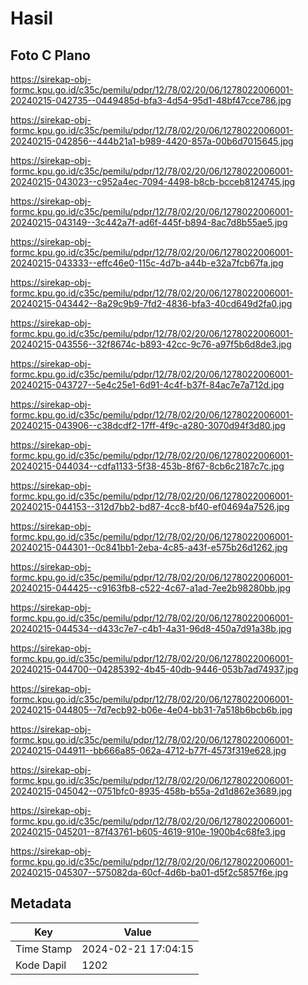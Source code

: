 # Hasil

## Foto C Plano

https://sirekap-obj-formc.kpu.go.id/c35c/pemilu/pdpr/12/78/02/20/06/1278022006001-20240215-042735--0449485d-bfa3-4d54-95d1-48bf47cce786.jpg

https://sirekap-obj-formc.kpu.go.id/c35c/pemilu/pdpr/12/78/02/20/06/1278022006001-20240215-042856--444b21a1-b989-4420-857a-00b6d7015645.jpg

https://sirekap-obj-formc.kpu.go.id/c35c/pemilu/pdpr/12/78/02/20/06/1278022006001-20240215-043023--c952a4ec-7094-4498-b8cb-bcceb8124745.jpg

https://sirekap-obj-formc.kpu.go.id/c35c/pemilu/pdpr/12/78/02/20/06/1278022006001-20240215-043149--3c442a7f-ad6f-445f-b894-8ac7d8b55ae5.jpg

https://sirekap-obj-formc.kpu.go.id/c35c/pemilu/pdpr/12/78/02/20/06/1278022006001-20240215-043333--effc46e0-115c-4d7b-a44b-e32a7fcb67fa.jpg

https://sirekap-obj-formc.kpu.go.id/c35c/pemilu/pdpr/12/78/02/20/06/1278022006001-20240215-043442--8a29c9b9-7fd2-4836-bfa3-40cd649d2fa0.jpg

https://sirekap-obj-formc.kpu.go.id/c35c/pemilu/pdpr/12/78/02/20/06/1278022006001-20240215-043556--32f8674c-b893-42cc-9c76-a97f5b6d8de3.jpg

https://sirekap-obj-formc.kpu.go.id/c35c/pemilu/pdpr/12/78/02/20/06/1278022006001-20240215-043727--5e4c25e1-6d91-4c4f-b37f-84ac7e7a712d.jpg

https://sirekap-obj-formc.kpu.go.id/c35c/pemilu/pdpr/12/78/02/20/06/1278022006001-20240215-043906--c38dcdf2-17ff-4f9c-a280-3070d94f3d80.jpg

https://sirekap-obj-formc.kpu.go.id/c35c/pemilu/pdpr/12/78/02/20/06/1278022006001-20240215-044034--cdfa1133-5f38-453b-8f67-8cb6c2187c7c.jpg

https://sirekap-obj-formc.kpu.go.id/c35c/pemilu/pdpr/12/78/02/20/06/1278022006001-20240215-044153--312d7bb2-bd87-4cc8-bf40-ef04694a7526.jpg

https://sirekap-obj-formc.kpu.go.id/c35c/pemilu/pdpr/12/78/02/20/06/1278022006001-20240215-044301--0c841bb1-2eba-4c85-a43f-e575b26d1262.jpg

https://sirekap-obj-formc.kpu.go.id/c35c/pemilu/pdpr/12/78/02/20/06/1278022006001-20240215-044425--c9163fb8-c522-4c67-a1ad-7ee2b98280bb.jpg

https://sirekap-obj-formc.kpu.go.id/c35c/pemilu/pdpr/12/78/02/20/06/1278022006001-20240215-044534--d433c7e7-c4b1-4a31-96d8-450a7d91a38b.jpg

https://sirekap-obj-formc.kpu.go.id/c35c/pemilu/pdpr/12/78/02/20/06/1278022006001-20240215-044700--04285392-4b45-40db-9446-053b7ad74937.jpg

https://sirekap-obj-formc.kpu.go.id/c35c/pemilu/pdpr/12/78/02/20/06/1278022006001-20240215-044805--7d7ecb92-b06e-4e04-bb31-7a518b6bcb6b.jpg

https://sirekap-obj-formc.kpu.go.id/c35c/pemilu/pdpr/12/78/02/20/06/1278022006001-20240215-044911--bb666a85-062a-4712-b77f-4573f319e628.jpg

https://sirekap-obj-formc.kpu.go.id/c35c/pemilu/pdpr/12/78/02/20/06/1278022006001-20240215-045042--0751bfc0-8935-458b-b55a-2d1d862e3689.jpg

https://sirekap-obj-formc.kpu.go.id/c35c/pemilu/pdpr/12/78/02/20/06/1278022006001-20240215-045201--87f43761-b605-4619-910e-1900b4c68fe3.jpg

https://sirekap-obj-formc.kpu.go.id/c35c/pemilu/pdpr/12/78/02/20/06/1278022006001-20240215-045307--575082da-60cf-4d6b-ba01-d5f2c5857f6e.jpg


## Metadata

| Key        | Value               |
| ---------- | ------------------- |
| Time Stamp | 2024-02-21 17:04:15 |
| Kode Dapil | 1202                |



